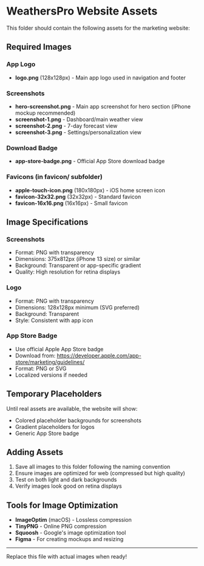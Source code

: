 # WeathersPro Website Assets

This folder should contain the following assets for the marketing website:

## Required Images

### App Logo
- **logo.png** (128x128px) - Main app logo used in navigation and footer

### Screenshots
- **hero-screenshot.png** - Main app screenshot for hero section (iPhone mockup recommended)
- **screenshot-1.png** - Dashboard/main weather view
- **screenshot-2.png** - 7-day forecast view  
- **screenshot-3.png** - Settings/personalization view

### Download Badge
- **app-store-badge.png** - Official App Store download badge

### Favicons (in favicon/ subfolder)
- **apple-touch-icon.png** (180x180px) - iOS home screen icon
- **favicon-32x32.png** (32x32px) - Standard favicon
- **favicon-16x16.png** (16x16px) - Small favicon

## Image Specifications

### Screenshots
- Format: PNG with transparency
- Dimensions: 375x812px (iPhone 13 size) or similar
- Background: Transparent or app-specific gradient
- Quality: High resolution for retina displays

### Logo
- Format: PNG with transparency
- Dimensions: 128x128px minimum (SVG preferred)
- Background: Transparent
- Style: Consistent with app icon

### App Store Badge
- Use official Apple App Store badge
- Download from: https://developer.apple.com/app-store/marketing/guidelines/
- Format: PNG or SVG
- Localized versions if needed

## Temporary Placeholders

Until real assets are available, the website will show:
- Colored placeholder backgrounds for screenshots
- Gradient placeholders for logos
- Generic App Store badge

## Adding Assets

1. Save all images to this folder following the naming convention
2. Ensure images are optimized for web (compressed but high quality)
3. Test on both light and dark backgrounds
4. Verify images look good on retina displays

## Tools for Image Optimization

- **ImageOptim** (macOS) - Lossless compression
- **TinyPNG** - Online PNG compression
- **Squoosh** - Google's image optimization tool
- **Figma** - For creating mockups and resizing

---

Replace this file with actual images when ready!